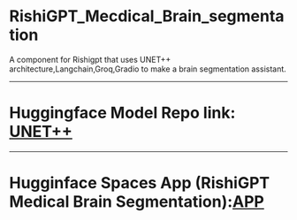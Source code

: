 # RishiGPT_Mecdical_Brain_segmentation
A component for Rishigpt that uses UNET++ architecture,Langchain,Groq,Gradio to make a brain segmentation assistant. 

------------------------------------------------------------------------------------------------------------------------------------------------------------------------------

# Huggingface Model Repo link: [UNET++](https://huggingface.co/rishirajbal/UNET_plus_plus_Brain_segmentation)

------------------------------------------------------------------------------------------------------------------------------------------------------------------------------

# Hugginface Spaces App (RishiGPT Medical Brain Segmentation):[APP](https://huggingface.co/spaces/rishirajbal/RishiGPT_Medical_Brain_Segmentation)
